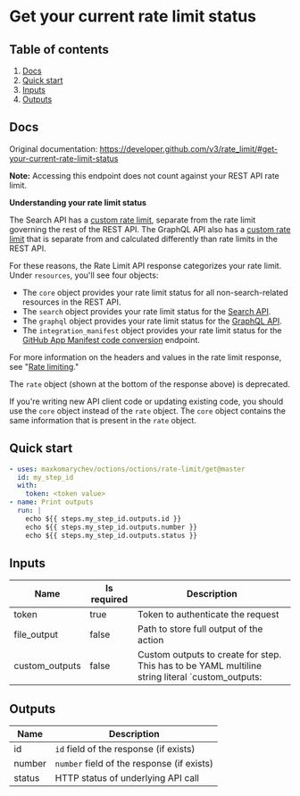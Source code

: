 # Get your current rate limit status

## Table of contents

1. [Docs](#docs)
1. [Quick start](#quick-start)
1. [Inputs](#inputs)
1. [Outputs](#outputs)

<a name="quick-start" ></a>
## Docs

Original documentation: https://developer.github.com/v3/rate_limit/#get-your-current-rate-limit-status

**Note:** Accessing this endpoint does not count against your REST API rate limit.

**Understanding your rate limit status**

The Search API has a [custom rate limit](https://developer.github.com/v3/search/#rate-limit), separate from the rate limit governing the rest of the REST API. The GraphQL API also has a [custom rate limit](https://developer.github.com/v4/guides/resource-limitations/#rate-limit) that is separate from and calculated differently than rate limits in the REST API.

For these reasons, the Rate Limit API response categorizes your rate limit. Under `resources`, you'll see four objects:

*   The `core` object provides your rate limit status for all non-search-related resources in the REST API.
*   The `search` object provides your rate limit status for the [Search API](https://developer.github.com/v3/search/).
*   The `graphql` object provides your rate limit status for the [GraphQL API](https://developer.github.com/v4/).
*   The `integration_manifest` object provides your rate limit status for the [GitHub App Manifest code conversion](https://developer.github.com/apps/building-github-apps/creating-github-apps-from-a-manifest/#3-you-exchange-the-temporary-code-to-retrieve-the-app-configuration) endpoint.

For more information on the headers and values in the rate limit response, see "[Rate limiting](https://developer.github.com/v3/#rate-limiting)."

The `rate` object (shown at the bottom of the response above) is deprecated.

If you're writing new API client code or updating existing code, you should use the `core` object instead of the `rate` object. The `core` object contains the same information that is present in the `rate` object.


<a name="quick start" ></a>
## Quick start

```yaml
- uses: maxkomarychev/octions/octions/rate-limit/get@master
  id: my_step_id
  with:
    token: <token value>
- name: Print outputs
  run: |
    echo ${{ steps.my_step_id.outputs.id }}
    echo ${{ steps.my_step_id.outputs.number }}
    echo ${{ steps.my_step_id.outputs.status }}
```


<a name="inputs" ></a>
## Inputs

| Name | Is required | Description |
|---|---|---|
|token|true|Token to authenticate the request
|file_output|false|Path to store full output of the action
|custom_outputs|false|Custom outputs to create for step. This has to be YAML multiline string literal  `custom_outputs: |<newline> output_name:path.in.result`

<a name="outputs" ></a>
## Outputs

| Name | Description |
|---|---|
|id|`id` field of the response (if exists)|
|number|`number` field of the response (if exists)|
|status|HTTP status of underlying API call|

